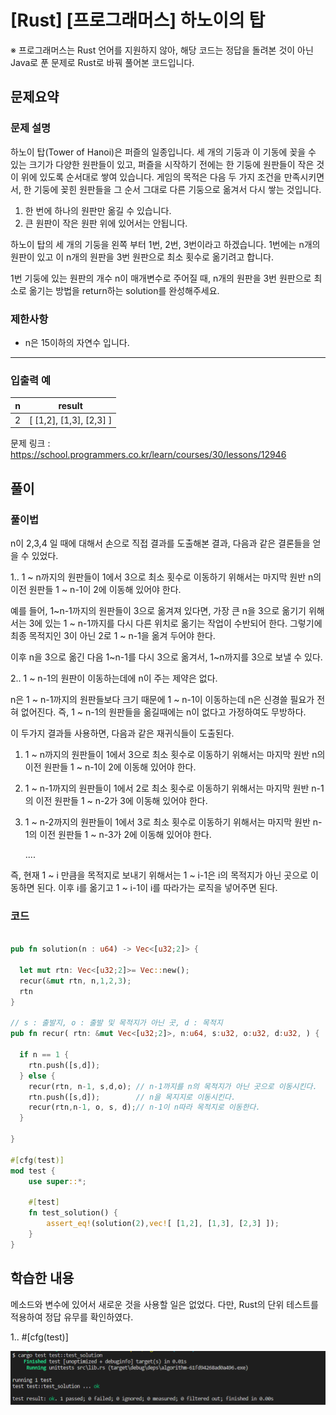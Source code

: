 # [Rust] [프로그래머스] 하노이의 탑



※ 프로그래머스는 Rust 언어를 지원하지 않아, 해당 코드는 정답을 돌려본 것이 아닌 Java로 푼 문제로 Rust로 바꿔 풀어본 코드입니다.



## 문제요약

### 문제 설명

하노이 탑(Tower of Hanoi)은 퍼즐의 일종입니다. 세 개의 기둥과 이 기동에 꽂을 수 있는 크기가 다양한 원판들이 있고, 퍼즐을 시작하기 전에는 한 기둥에 원판들이 작은 것이 위에 있도록 순서대로 쌓여 있습니다. 게임의 목적은 다음 두 가지 조건을 만족시키면서, 한 기둥에 꽂힌 원판들을 그 순서 그대로 다른 기둥으로 옮겨서 다시 쌓는 것입니다.

1. 한 번에 하나의 원판만 옮길 수 있습니다.
2. 큰 원판이 작은 원판 위에 있어서는 안됩니다.

하노이 탑의 세 개의 기둥을 왼쪽 부터 1번, 2번, 3번이라고 하겠습니다. 1번에는 n개의 원판이 있고 이 n개의 원판을 3번 원판으로 최소 횟수로 옮기려고 합니다.

1번 기둥에 있는 원판의 개수 n이 매개변수로 주어질 때, n개의 원판을 3번 원판으로 최소로 옮기는 방법을 return하는 solution를 완성해주세요.

### 제한사항

- n은 15이하의 자연수 입니다.

------

### 입출력 예

| n    | result                  |
| ---- | ----------------------- |
| 2    | [ [1,2], [1,3], [2,3] ] |



문제 링크 : https://school.programmers.co.kr/learn/courses/30/lessons/12946





## 풀이



### 풀이법

n이 2,3,4 일 때에 대해서 손으로 직접 결과를 도출해본 결과, 다음과 같은 결론들을 얻을 수 있었다.



1.. 1 ~ n까지의 원판들이 1에서 3으로 최소 횟수로 이동하기 위해서는 마지막 원반 n의 이전 원판들 1 ~ n-1이 2에 이동해 있어야 한다.

예를 들어, 1~n-1까지의 원판들이 3으로 옮겨져 있다면, 가장 큰 n을 3으로 옮기기 위해서는 3에 있는 1 ~ n-1까지를 다시 다른 위치로 옮기는 작업이 수반되어 한다. 그렇기에 최종 목적지인 3이 아닌 2로 1 ~ n-1을 옮겨 두어야 한다.

이후 n을 3으로 옮긴 다음 1~n-1를 다시 3으로 옮겨서, 1~n까지를 3으로 보낼 수 있다.



2.. 1 ~ n-1의 원판이 이동하는데에 n이 주는 제약은 없다. 

n은 1 ~ n-1까지의 원판들보다 크기 때문에 1 ~ n-1이 이동하는데 n은 신경쓸 필요가 전혀 없어진다. 즉, 1 ~ n-1의 원판들을 옮길때에는 n이 없다고 가정하여도 무방하다.



이 두가지 결과들 사용하면, 다음과 같은 재귀식들이 도출된다.

1. 1 ~ n까지의 원판들이 1에서 3으로 최소 횟수로 이동하기 위해서는 마지막 원반 n의 이전 원판들 1 ~ n-1이 2에 이동해 있어야 한다.

2. 1 ~ n-1까지의 원판들이 1에서 2로 최소 횟수로 이동하기 위해서는 마지막 원반 n-1의 이전 원판들 1 ~ n-2가 3에 이동해 있어야 한다.

3. 1 ~ n-2까지의 원판들이 1에서 3로 최소 횟수로 이동하기 위해서는 마지막 원반 n-1의 이전 원판들 1 ~ n-3가 2에 이동해 있어야 한다.

   ....



즉, 현재 1 ~ i 만큼을 목적지로 보내기 위해서는 1 ~ i-1은 i의 목적지가 아닌 곳으로 이동하면 된다. 이후 i를 옮기고 1 ~ i-1이 i를 따라가는 로직을 넣어주면 된다.



### 코드

```rust

pub fn solution(n : u64) -> Vec<[u32;2]> {

  let mut rtn: Vec<[u32;2]>= Vec::new();
  recur(&mut rtn, n,1,2,3);
  rtn
}

// s : 출발지, o : 출발 및 목적지가 아닌 곳, d : 목적지
pub fn recur( rtn: &mut Vec<[u32;2]>, n:u64, s:u32, o:u32, d:u32, ) {

  if n == 1 {
    rtn.push([s,d]);
  } else {
    recur(rtn, n-1, s,d,o); // n-1까지를 n의 목적지가 아닌 곳으로 이동시킨다.
    rtn.push([s,d]);		// n을 목지지로 이동시킨다.
    recur(rtn,n-1, o, s, d);// n-1이 n따라 목적지로 이동한다.
  }

}

#[cfg(test)]
mod test {
    use super::*;
    
    #[test]
    fn test_solution() {
        assert_eq!(solution(2),vec![ [1,2], [1,3], [2,3] ]);
    }
}
```





## 학습한 내용

메소드와 변수에 있어서 새로운 것을 사용할 일은 없었다. 다만, Rust의 단위 테스트를 적용하여 정답 유무를 확인하였다.



1.. #[cfg(test)]





![image-20230412085031819](하노이의_탑.assets/image-20230412085031819.png)

















